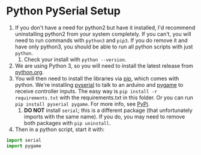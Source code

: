 # Python PySerial Setup

1. If you don't have a need for python2 but have it installed, I'd recommend
uninstalling python2 from your system completely. If you can't, you will need
to run commands with `python3` and `pip3`. If you do remove it and have only
python3, you should be able to run all python scripts with just `python`.
    1. Check your install with `python --version`. 
2. We are using Python 3, so you will need to install the latest release from
[python.org](https://www.python.org/downloads/).
3. You will then need to install the libraries via [pip](https://pip.pypa.io/en/stable/),
which comes with python. We're installing [pyserial](https://pythonhosted.org/pyserial/)
to talk to an arduino and [pygame](https://www.pygame.org/news) to receive
controller inputs. The easy way is `pip install -r requirements.txt` with the
requirements.txt in this folder. Or you can run `pip install pyserial pygame`.
For more info, see [PyPi](https://pypi.org/project/pyserial/).
    1. **DO NOT** install `serial`; this is a different package (that
    unfortunately imports with the same name). If you do, you may need to remove
    both packages with `pip uninstall`.
4. Then in a python script, start it with:
```python
import serial
import pygame
```

